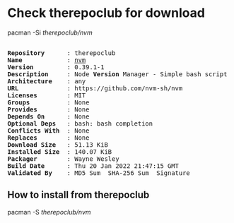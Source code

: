 # Check therepoclub for download

pacman -Si *therepoclub/nvm*

<div class="highlight"><pre class="highlight"><text>
<b>Repository</b>      : therepoclub
<b>Name</b>            : <a href="../../x86_64/nvm-0.39.1-1-any.pkg.tar.zst">nvm</a>
<b>Version</b>         : 0.39.1-1
<b>Description</b>     : Node <b>Version</b> Manager - Simple bash script to manage multiple active node.js versions
<b>Architecture</b>    : any
<b>URL</b>             : https://github.com/nvm-sh/nvm
<b>Licenses</b>        : MIT
<b>Groups</b>          : None
<b>Provides</b>        : None
<b>Depends On</b>      : None
<b>Optional Deps</b>   : bash: bash completion
<b>Conflicts With</b>  : None
<b>Replaces</b>        : None
<b>Download Size</b>   : 51.13 KiB
<b>Installed Size</b>  : 140.07 KiB
<b>Packager</b>        : Wayne Wesley <wayne6324@gmail.com>
<b>Build Date</b>      : Thu 20 Jan 2022 21:47:15 GMT
<b>Validated By</b>    : MD5 Sum  SHA-256 Sum  Signature
</text></pre></div>

## How to install from therepoclub

pacman -S *therepoclub/nvm*
